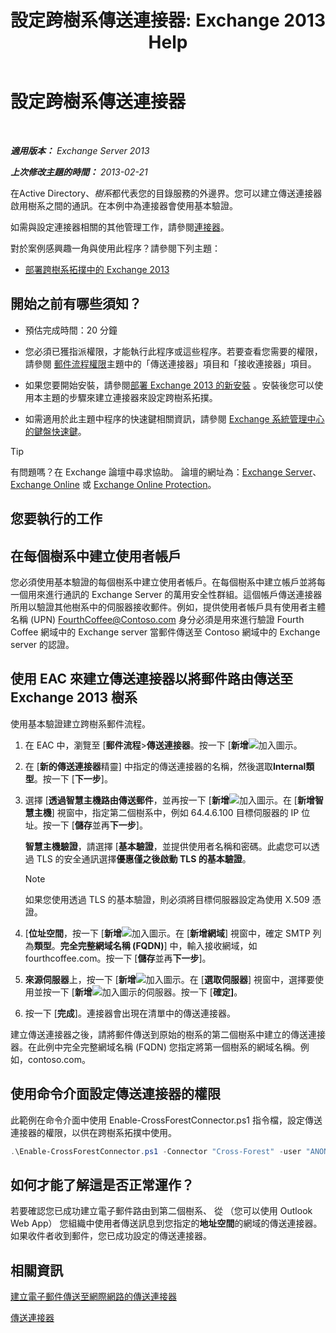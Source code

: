 ﻿---
title: '設定跨樹系傳送連接器: Exchange 2013 Help'
TOCTitle: 設定跨樹系傳送連接器
ms:assetid: 7840d172-071e-4f13-9379-2fe1eee1a7cc
ms:mtpsurl: https://technet.microsoft.com/zh-tw/library/JJ945053(v=EXCHG.150)
ms:contentKeyID: 52062553
ms.date: 05/21/2018
mtps_version: v=EXCHG.150
ms.translationtype: MT
---

# 設定跨樹系傳送連接器

 

_**適用版本：** Exchange Server 2013_

_**上次修改主題的時間：** 2013-02-21_

在Active Directory、*樹系*都代表您的目錄服務的外邊界。您可以建立傳送連接器啟用樹系之間的通訊。在本例中為連接器會使用基本驗證。

如需與設定連接器相關的其他管理工作，請參閱[連接器](connectors-exchange-2013-help.md)。

對於案例感興趣一角與使用此程序？請參閱下列主題：

  - [部署跨樹系拓撲中的 Exchange 2013](deploy-exchange-2013-in-a-cross-forest-topology-exchange-2013-help.md)

## 開始之前有哪些須知？

  - 預估完成時間：20 分鐘

  - 您必須已獲指派權限，才能執行此程序或這些程序。若要查看您需要的權限，請參閱 [郵件流程權限](mail-flow-permissions-exchange-2013-help.md)主題中的「傳送連接器」項目和「接收連接器」項目。

  - 如果您要開始安裝，請參閱[部署 Exchange 2013 的新安裝](deploy-a-new-installation-of-exchange-2013-exchange-2013-help.md) 。安裝後您可以使用本主題的步驟來建立連接器來設定跨樹系拓撲。

  - 如需適用於此主題中程序的快速鍵相關資訊，請參閱 [Exchange 系統管理中心的鍵盤快速鍵](keyboard-shortcuts-in-the-exchange-admin-center-exchange-online-protection-help.md)。


> [!TIP]  
> 有問題嗎？在 Exchange 論壇中尋求協助。 論壇的網址為：<a href="https://go.microsoft.com/fwlink/p/?linkid=60612">Exchange Server</a>、 <a href="https://go.microsoft.com/fwlink/p/?linkid=267542">Exchange Online</a> 或 <a href="https://go.microsoft.com/fwlink/p/?linkid=285351">Exchange Online Protection</a>。




## 您要執行的工作

## 在每個樹系中建立使用者帳戶

您必須使用基本驗證的每個樹系中建立使用者帳戶。在每個樹系中建立帳戶並將每一個用來進行通訊的 Exchange Server 的萬用安全性群組。這個帳戶傳送連接器所用以驗證其他樹系中的伺服器接收郵件。例如，提供使用者帳戶具有使用者主體名稱 (UPN) FourthCoffee@Contoso.com 身分必須是用來進行驗證 Fourth Coffee 網域中的 Exchange server 當郵件傳送至 Contoso 網域中的 Exchange server 的認證。

## 使用 EAC 來建立傳送連接器以將郵件路由傳送至 Exchange 2013 樹系

使用基本驗證建立跨樹系郵件流程。

1.  在 EAC 中，瀏覽至 \[**郵件流程**\>**傳送連接器**。按一下 \[**新增**![加入圖示](images/JJ218640.c1e75329-d6d7-4073-a27d-498590bbb558(EXCHG.150).gif "加入圖示")。

2.  在 \[**新的傳送連接器**精靈\] 中指定的傳送連接器的名稱，然後選取**Internal類型**。按一下 \[**下一步**\]。

3.  選擇 \[**透過智慧主機路由傳送郵件**，並再按一下 \[**新增**![加入圖示](images/JJ218640.c1e75329-d6d7-4073-a27d-498590bbb558(EXCHG.150).gif "加入圖示")。在 \[**新增智慧主機**\] 視窗中，指定第二個樹系中，例如 64.4.6.100 目標伺服器的 IP 位址。按一下 \[**儲存**並再**下一步**\]。
    
    **智慧主機驗證**，請選擇 \[**基本驗證**，並提供使用者名稱和密碼。此處您可以透過 TLS 的安全通訊選擇**優惠僅之後啟動 TLS 的基本驗證**。
    
    > [!NOTE]  
    > 如果您使用透過 TLS 的基本驗證，則必須將目標伺服器設定為使用 X.509 憑證。


4.  \[**位址空間**，按一下 \[**新增**![加入圖示](images/JJ218640.c1e75329-d6d7-4073-a27d-498590bbb558(EXCHG.150).gif "加入圖示")。在 \[**新增網域**\] 視窗中，確定 SMTP 列為**類型**。**完全完整網域名稱 (FQDN)**\] 中，輸入接收網域，如 fourthcoffee.com。按一下 \[**儲存**並再**下一步**\]。

5.  **來源伺服器**上，按一下 \[**新增**![加入圖示](images/JJ218640.c1e75329-d6d7-4073-a27d-498590bbb558(EXCHG.150).gif "加入圖示")。在 \[**選取伺服器**\] 視窗中，選擇要使用並按一下 \[**新增**![加入圖示](images/JJ218640.c1e75329-d6d7-4073-a27d-498590bbb558(EXCHG.150).gif "加入圖示")的伺服器。按一下 \[**確定\]**。

6.  按一下 \[**完成**\]。連接器會出現在清單中的傳送連接器。

建立傳送連接器之後，請將郵件傳送到原始的樹系的第二個樹系中建立的傳送連接器。在此例中完全完整網域名稱 (FQDN) 您指定將第一個樹系的網域名稱。例如，contoso.com。

## 使用命令介面設定傳送連接器的權限

此範例在命令介面中使用 Enable-CrossForestConnector.ps1 指令檔，設定傳送連接器的權限，以供在跨樹系拓撲中使用。

```powershell
.\Enable-CrossForestConnector.ps1 -Connector "Cross-Forest" -user "ANONYMOUS LOGON"
```

## 如何才能了解這是否正常運作？

若要確認您已成功建立電子郵件路由到第二個樹系、 從 （您可以使用 Outlook Web App） 您組織中使用者傳送訊息到您指定的**地址空間**的網域的傳送連接器。如果收件者收到郵件，您已成功設定的傳送連接器。

## 相關資訊

[建立電子郵件傳送至網際網路的傳送連接器](create-a-send-connector-for-email-sent-to-the-internet-exchange-2013-help.md)

[傳送連接器](send-connectors-exchange-2013-help.md)

